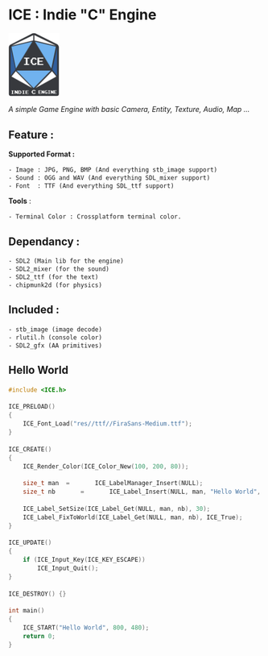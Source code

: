
# ICE : Indie "C" Engine
<img alt="ICE Logo" src="docs/logo_hq.png" width=20% height=20%> 

_A simple Game Engine with basic Camera, Entity, Texture, Audio, Map ..._
	
## Feature :

**Supported Format :** 

	- Image : JPG, PNG, BMP (And everything stb_image support)
	- Sound : OGG and WAV (And everything SDL_mixer support)
	- Font  : TTF (And everything SDL_ttf support)

**Tools** :

	- Terminal Color : Crossplatform terminal color.

## Dependancy : 

	- SDL2 (Main lib for the engine)  
	- SDL2_mixer (for the sound)   
	- SDL2_ttf (for the text)   
	- chipmunk2d (for physics)

## Included : 

	- stb_image (image decode)
	- rlutil.h (console color)
	- SDL2_gfx (AA primitives)

## Hello World

```c
#include <ICE.h>

ICE_PRELOAD()
{
	ICE_Font_Load("res//ttf//FiraSans-Medium.ttf");
}

ICE_CREATE()
{
	ICE_Render_Color(ICE_Color_New(100, 200, 80));

	size_t man	=		ICE_LabelManager_Insert(NULL);
	size_t nb		=		ICE_Label_Insert(NULL, man, "Hello World", ICE_Vect_New(0, 0));

	ICE_Label_SetSize(ICE_Label_Get(NULL, man, nb), 30);
	ICE_Label_FixToWorld(ICE_Label_Get(NULL, man, nb), ICE_True);
}

ICE_UPDATE()
{
	if (ICE_Input_Key(ICE_KEY_ESCAPE))
		ICE_Input_Quit();
}

ICE_DESTROY() {}

int main()
{
	ICE_START("Hello World", 800, 480);
	return 0;
}
```